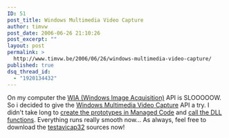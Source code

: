 ```yaml
---
ID: 51
post_title: Windows Multimedia Video Capture
author: timvw
post_date: 2006-06-26 21:10:26
post_excerpt: ""
layout: post
permalink: >
  http://www.timvw.be/2006/06/26/windows-multimedia-video-capture/
published: true
dsq_thread_id:
  - "1920134432"
---
```

<p>On my computer the <a href="http://msdn.microsoft.com/library/default.asp?url=/library/en-us/wia/wia/overviews/startpage.asp">WIA (Windows Image Acquisition)</a> API is SLOOOOOW. So i decided to give the <a href="http://windowssdk.msdn.microsoft.com/en-us/library/ms713477(VS.80).aspx">Windows Multimedia Video Capture</a> API a try. I didn't take long to <a href="http://msdn.microsoft.com/library/default.asp?url=/library/en-us/cpguide/html/cpconcreatingprototypesinmanagedcode.asp">create the prototypes in Managed Code</a> and <a href="http://msdn.microsoft.com/library/en-us/cpguide/html/cpconcallingdllfunction.asp">call the DLL functions</a>. Everything runs really smooth now... As always, feel free to download the <a href="http://www.timvw.be/wp-content/code/csharp/testavicap32.zip">testavicap32</a> sources now!</p>